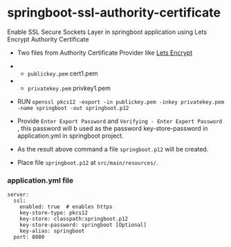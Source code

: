 # springboot-ssl-authority-certificate
Enable SSL Secure Sockets Layer in springboot application using Lets Encrypt Authority Certificate

* Two files from Authority Certificate Provider like [Lets Encrypt](https://letsencrypt.org/)
* * `publickey.pem` cert1.pem
* * `privatekey.pem` privkey1.pem

* RUN `openssl pkcs12 -export -in publickey.pem -inkey privatekey.pem -name springboot -out springboot.p12`
*  Provide `Enter Export Password` and `Verifying - Enter Export Password` , this password will b used as the password
 key-store-password in application.yml in springboot project.
* As the result above command a file `springboot.p12` will be created.
* Place file `springboot.p12` at `src/main/resources/`.

### application.yml file
```
server:
  ssl:
    enabled: true  # enables https
    key-store-type: pkcs12
    key-store: classpath:springboot.p12
    key-store-password: springboot [Optional]
    key-alias: springboot
  port: 8080
```


